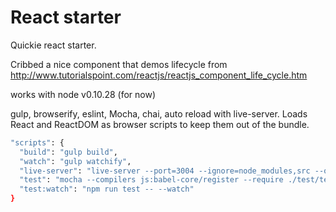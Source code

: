 # React starter

Quickie react starter.

Cribbed a nice component that demos lifecycle from http://www.tutorialspoint.com/reactjs/reactjs_component_life_cycle.htm

works with node v0.10.28 (for now)

gulp, browserify, eslint, Mocha, chai, auto reload with live-server.
Loads React and ReactDOM as browser scripts to keep them out of the bundle.

```bash
"scripts": {
  "build": "gulp build",
  "watch": "gulp watchify",
  "live-server": "live-server --port=3004 --ignore=node_modules,src --open=/dist/",
  "test": "mocha --compilers js:babel-core/register --require ./test/test_helper.js --recursive",
  "test:watch": "npm run test -- --watch"
}
```

